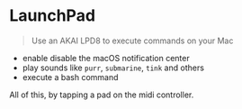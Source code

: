 # LaunchPad

> Use an AKAI LPD8 to execute commands on your Mac

- enable disable the macOS notification center
- play sounds like `purr`, `submarine`, `tink` and others
- execute a bash command

All of this, by tapping a pad on the midi controller.

